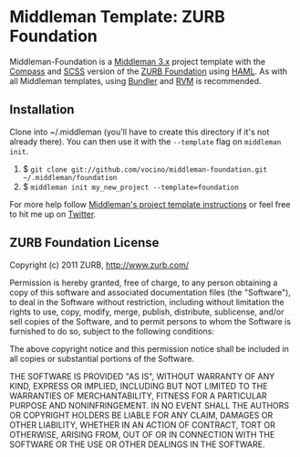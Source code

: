 # Middleman Template: ZURB Foundation #

Middleman-Foundation is a [Middleman 3.x](http://middlemanapp.com/) project template with the [Compass](http://compass-style.org) and [SCSS](http://sass-lang.com/) version of the [ZURB Foundation](http://foundation.zurb.com/) using [HAML](http://haml-lang.com/). As with all Middleman templates, using [Bundler](http://gembundler.com/) and [RVM](https://rvm.io/) is recommended.

## Installation ##

Clone into ~/.middleman (you'll have to create this directory if it's not already there). You can then use it with the `--template` flag on `middleman init`.

1. $ `git clone git://github.com/vocino/middleman-foundation.git ~/.middleman/foundation`
2. $ `middleman init my_new_project --template=foundation`

For more help follow [Middleman's project template instructions](http://middlemanapp.com/getting-started/welcome/) or feel free to hit me up on [Twitter](http://twitter.com/vocino).

## ZURB Foundation License ##

Copyright (c) 2011 ZURB, http://www.zurb.com/

Permission is hereby granted, free of charge, to any person obtaining
a copy of this software and associated documentation files (the
"Software"), to deal in the Software without restriction, including
without limitation the rights to use, copy, modify, merge, publish,
distribute, sublicense, and/or sell copies of the Software, and to
permit persons to whom the Software is furnished to do so, subject to
the following conditions:

The above copyright notice and this permission notice shall be
included in all copies or substantial portions of the Software.

THE SOFTWARE IS PROVIDED "AS IS", WITHOUT WARRANTY OF ANY KIND,
EXPRESS OR IMPLIED, INCLUDING BUT NOT LIMITED TO THE WARRANTIES OF
MERCHANTABILITY, FITNESS FOR A PARTICULAR PURPOSE AND
NONINFRINGEMENT. IN NO EVENT SHALL THE AUTHORS OR COPYRIGHT HOLDERS BE
LIABLE FOR ANY CLAIM, DAMAGES OR OTHER LIABILITY, WHETHER IN AN ACTION
OF CONTRACT, TORT OR OTHERWISE, ARISING FROM, OUT OF OR IN CONNECTION
WITH THE SOFTWARE OR THE USE OR OTHER DEALINGS IN THE SOFTWARE.
